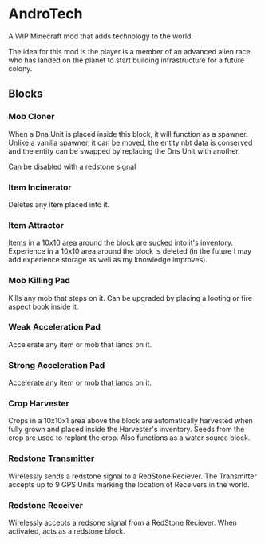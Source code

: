 # AndroTech

A WIP Minecraft mod that adds technology to the world.

The idea for this mod is the player is a member of an advanced alien race who has landed on the planet to start building infrastructure for a future colony.

## Blocks

### Mob Cloner
When a Dna Unit is placed inside this block, it will function as a spawner. Unlike a vanilla spawner, it can be moved, the entity nbt data is conserved and
the entity can be swapped by replacing the Dns Unit with another.

Can be disabled with a redstone signal

### Item Incinerator
Deletes any item placed into it.

### Item Attractor
Items in a 10x10 area around the block are sucked into it's inventory. Experience in a 10x10 area around the block is deleted (in the future I may add experience storage as well as my knowledge improves). 

### Mob Killing Pad
Kills any mob that steps on it. Can be upgraded by placing a looting or fire aspect book inside it.

### Weak Acceleration Pad
Accelerate any item or mob that lands on it.

### Strong Acceleration Pad
Accelerate any item or mob that lands on it.

### Crop Harvester
Crops in a 10x10x1 area above the block are automatically harvested when fully grown and placed inside the Harvester's inventory. Seeds from the crop are used to replant the crop. Also functions as a water source block.

### Redstone Transmitter
Wirelessly sends a redstone signal to a RedStone Reciever. The Transmitter accepts up to 9 GPS Units marking the location of Receivers in the world.

### Redstone Receiver
Wirelessly accepts a redsone signal from a RedStone Reciever. When activated, acts as a redstone block.
